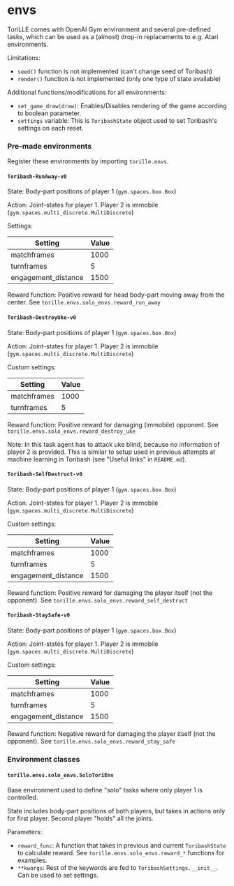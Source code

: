 # envs

ToriLLE comes with OpenAI Gym environment and several pre-defined tasks, which can be used
as a (almost) drop-in replacements to e.g. Atari environments.

Limitations: 
* `seed()` function is not implemented (can't change seed of Toribash)
* `render()` function is not implemented (only one type of state available)

Additional functions/modifications for all environments:
* `set_game_draw(draw)`: Enables/Disables rendering of the game according to boolean parameter.
* `settings` variable: This is `ToribashState` object used to set Toribash's settings on each reset. 

### Pre-made environments

Register these environments by importing `torille.envs`.

#### `Toribash-RunAway-v0`

State: Body-part positions of player 1 (`gym.spaces.box.Box`)

Action: Joint-states for player 1. Player 2 is immobile (`gym.spaces.multi_discrete.MultiDiscrete`)

Settings:

Setting | Value
------- | -----
matchframes | 1000
turnframes | 5
engagement_distance | 1500

Reward function: Positive reward for head body-part moving away from the center. See `torille.envs.solo_envs.reward_run_away`

#### `Toribash-DestroyUke-v0`

State: Body-part positions of player 1 (`gym.spaces.box.Box`)

Action: Joint-states for player 1. Player 2 is immobile (`gym.spaces.multi_discrete.MultiDiscrete`)

Custom settings:

Setting | Value
------- | -----
matchframes | 1000
turnframes | 5

Reward function: Positive reward for damaging (immobile) opponent. See `torille.envs.solo_envs.reward_destroy_uke`

Note: In this task agent has to attack uke blind, because no information of player 2 is provided.
This is similar to setup used in previous attempts at machine learning in Toribash (see "Useful links" in `README.md`).

#### `Toribash-SelfDestruct-v0`

State: Body-part positions of player 1 (`gym.spaces.box.Box`)

Action: Joint-states for player 1. Player 2 is immobile (`gym.spaces.multi_discrete.MultiDiscrete`)

Custom settings:

Setting | Value
------- | -----
matchframes | 1000
turnframes | 5
engagement_distance | 1500

Reward function: Positive reward for damaging the player itself (not the opponent). See `torille.envs.solo_envs.reward_self_destruct`

#### `Toribash-StaySafe-v0`

State: Body-part positions of player 1  (`gym.spaces.box.Box`)

Action: Joint-states for player 1. Player 2 is immobile (`gym.spaces.multi_discrete.MultiDiscrete`)

Custom settings:

Setting | Value
------- | -----
matchframes | 1000
turnframes | 5
engagement_distance | 1500

Reward function: Negative reward for damaging the player itself (not the opponent). See `torille.envs.solo_envs.reward_stay_safe`

### Environment classes

#### `torille.envs.solo_envs.SoloToriEnv`

Base environment used to define "solo" tasks where only player 1 is controlled.

State includes body-part positions of both players, but takes in actions only for first player. 
Second player "holds" all the joints. 

Parameters:
* `reward_func`: A function that takes in previous and current `ToribashState` to calculate reward. 
                 See `torille.envs.solo_envs.reward_*` functions for examples.
* `**kwargs`: Rest of the keywords are fed to `ToribashSettings.__init__`. Can be used to set settings.
